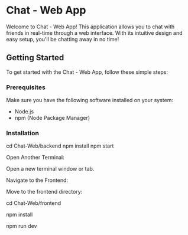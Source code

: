 # Chat - Web App

Welcome to Chat - Web App! This application allows you to chat with friends in real-time through a web interface. With its intuitive design and easy setup, you'll be chatting away in no time!

## Getting Started

To get started with the Chat - Web App, follow these simple steps:
### Prerequisites
Make sure you have the following software installed on your system:
- Node.js
- npm (Node Package Manager)
### Installation

cd Chat-Web/backend
npm install
npm start

Open Another Terminal:

Open a new terminal window or tab.

Navigate to the Frontend:

Move to the frontend directory:

cd Chat-Web/frontend

npm install

npm run dev
